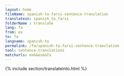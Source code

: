 ```yaml
---
layout: home
fileName: spanish-to-farsi-sentence-translation
translatein: spanish_to_farsi
folderName : translate
lang: fa
from: es
to: fa
langname: spanish-to
permalink: /fa/spanish-to-farsi-sentence-translation
tool: sentence-translations
matchurls: en&&es&&fa
---
```

{% include section/translateinto.html %}
